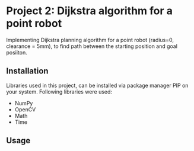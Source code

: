 # Project 2: Dijkstra algorithm for a point robot

Implementing Dijkstra planning algorithm for a point robot (radius=0, clearance = 5mm), to find path between the starting position and goal posiiton.

## Installation

Libraries used in this project, can be installed via package manager PIP on your system. Following libraries were used:

* NumPy
* OpenCV
* Math
* Time

## Usage